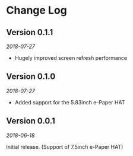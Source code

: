 Change Log
==========

## Version 0.1.1

_2018-07-27_

 *  Hugely improved screen refresh performance

## Version 0.1.0

_2018-07-27_

 *  Added support for the 5.83inch e-Paper HAT

## Version 0.0.1

_2018-06-18_

Initial release. (Support of 7.5inch e-Paper HAT)
